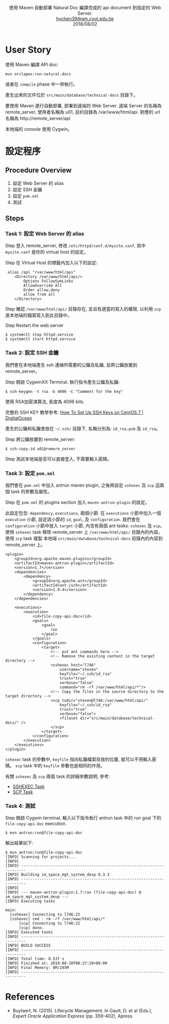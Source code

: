 <link rel="stylesheet" href="..\css\article_01.css">
    

<header>
使用 Maven 自動部署 Natural Doc 編譯完成的 api document 到指定的 Web Server. <br/>
<a href="http://163.17.17.66" rel="author">hychen39@gm.cyut.edu.tw</a> <br />
<time> 2018/08/02 </time>
</header>
  
# User Story
  
  
使用 Maven 編譯 API doc:
```
mvn orclapex:run-natural-docs
```
或者在 `compile` phase 中一併執行。
  
產生出來的文件位於 `src/main/database/technical-docs` 目錄下。
  
要使用 Maven 進行自動部署, 部署到遠端的 Web Server.
遠端 Server 的名稱為 remote_server, 使用者名稱為 u01, 目的目錄為 /var/www/html/api.
對應的 url 名稱為 http://remote_server/api
  
本地端的 console 使用 Cygwin。
  
# 設定程序
  
  
## Procedure Overview
  
1. 設定 Web Server 的 alias 
2. 設定 SSH 金鑰
3. 設定 `pom.xml`
4. 測試
  
## Steps
  
  
### Task 1: 設定 Web Server 的 alias
  
<span class="step"> Step </span> 登入 remote_server, 修改 `/etc/httpd/conf.d/mysite.conf`, 其中 `mysite.conf` 是你的 virtual host 的設定。
  
<span class="step"> Step </span> 在 Virtual Host 的標籤內加入以下的設定:
  
```
 alias /api "/var/www/html/api"
    <Directory /var/www/html/api/>
        Options FollowSymLinks
        AllowOverride All
        Order allow,deny
        allow from all
    </Directory>
```
  
<span class="step"> Step </span> 確認 `/var/www/html/api/` 目錄存在, 並且有適當的寫入的權限, 以利用 `scp` 進本地端的檔案寫入到此目錄中。
  
<span class="step"> Step </span> Restart the web server
```
$ systemctl stop httpd.service
$ systemctl start httpd.service
```
  
### Task 2: 設定 SSH 金鑰
  
  
我們會在本地端產生 ssh 連線所需要的公鑰及私鑰, 並將公鑰放置到 remote_server。
  
<span class="step"> Step </span> 開啟 CygwinXX Terminal. 執行指令產生公鑰及私鑰:
```
$ ssh-keygen -t rsa -b 4096 -C "Comment for the key"
```
使用 RSA加密演算法, 長度為 4096 bits.
  
完整的 SSH KEY 教學參考: [How To Set Up SSH Keys on CentOS 7 | DigitalOcean](https://www.digitalocean.com/community/tutorials/how-to-set-up-ssh-keys-on-centos7 )
  
產生的公鑰和私鑰會放在 `~/.ssh/` 目錄下, 名稱分別為: `id_rsa.pub` 及 `id_rsa`。
  
<span class="step"> Step </span> 將公鑰放置到 remote_server:
  
```
$ ssh-copy-id u01@remore_server
```
  
<span class="step"> Step </span> 測試本地端是否可以直接登入, 不需要輸入密碼。
  
### Task 3: 設定 `pom.xml`
  
  
我們會在 `pom.xml` 中加入 antrun maven plugin, 之後再設定 `sshexec` 及 `scp` 這兩個 task 的參數及屬性。
  
<span class="step"> Step </span> 在 `pom.xml` 的 plugins section 加入 `maven-antrun-plugin` 的設定。
  
此設定包含: `dependency`, `executions`, 兩個小節. 
在 `executions` 小節中加入一個 `execution` 小節, 設定該小節的 `id`, `goal`, 及 `configuration`.
我們會在 `configuration` 小節中放入 `target` 小節, 內含有兩個 ant tasks: `sshexec` 及 `scp`。
使用 `sshexec` task 移除 remote_server 上 `/var/www/html/api/` 目錄內的內容。 使用 `scp` task 複製
本地端 `src/main/database/technical-docs` 目錄內的內容到 remote_server 上。
  
  
```
<plugin>
    <groupId>org.apache.maven.plugins</groupId>
    <artifactId>maven-antrun-plugin</artifactId>
    <version>1.7</version>
    <dependencies>
        <dependency>
            <groupId>org.apache.ant</groupId>
            <artifactId>ant-jsch</artifactId>
            <version>1.9.4</version>
        </dependency>
    </dependencies>
  
    <executions>
        <execution>
            <id>file-copy-api-doc</id>
            <goals>
                <goal>
                    run
                </goal>
            </goals>
            <configuration>
                <target>
                    <!-- put ant commands here -->
                    <!-- Remove the existing content in the target directory -->
                    <sshexec host="l746"
                        username="steven"
                        keyfile="~/.ssh/id_rsa"
                        trust="true"
                        verbose="false"
                        command="rm -rf /var/www/html/api/*"/>
                    <!-- Copy the files in the source directory to the target directory -->
                    <scp todir="steven@l746:/var/www/html/api/"
                        keyfile="~/.ssh/id_rsa"
                        trust="true"
                        verbose="false">
                        <fileset dir="src/main/database/technical-docs/" />
                    </scp>
                </target>
            </configuration>
        </execution>
    </executions>
</plugin>
```
  
`sshexec` task 的參數中, `keyfile` 指向私鑰檔案存放的位置, 就可以不用輸入密碼。 `scp` task 中的 `keyfile` 參數也是相同的作用。
  
有關 `sshexec` 及 `scp` 兩個 task 的詳細參數說明, 參考:
* [SSHEXEC Task](https://ant.apache.org/manual/Tasks/sshexec.html )
* [SCP Task](https://ant.apache.org/manual/Tasks/scp.html )
  
  
### Task 4: 測試
  
  
<span class="step"> Step </span> 開啟 Cygwin terminal, 輸入以下指令執行 antrun task 中的 run goal 下的 `file-copy-api-doc` execution.
```
$ mvn antrun:run@file-copy-api-doc
```
  
輸出結果如下:
  
```
$ mvn antrun:run@file-copy-api-doc
[INFO] Scanning for projects...
[INFO]
[INFO] ------------------------------------------------------------------------
[INFO] Building im_space_mgt_system_devp 0.3.3
[INFO] ------------------------------------------------------------------------
[INFO]
[INFO] --- maven-antrun-plugin:1.7:run (file-copy-api-doc) @ im_space_mgt_system_devp ---
[INFO] Executing tasks
  
main:
  [sshexec] Connecting to l746:22
  [sshexec] cmd : rm -rf /var/www/html/api/*
      [scp] Connecting to l746:22
      [scp] done.
[INFO] Executed tasks
[INFO] ------------------------------------------------------------------------
[INFO] BUILD SUCCESS
[INFO] ------------------------------------------------------------------------
[INFO] Total time: 8.537 s
[INFO] Finished at: 2018-08-10T08:27:20+08:00
[INFO] Final Memory: 8M/245M
[INFO] ------------------------------------------------------------------------
```
  
# References
  
* Buytaert, N. (2015). Lifecycle Management. In Gault, D. et al (Eds.), _Expert Oracle Application Express_ (pp. 359-402), Apress 
  